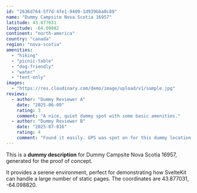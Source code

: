 ```yaml
---
id: "2636d764-5f7d-4fe1-9409-1d939bba0c89"
name: "Dummy Campsite Nova Scotia 16957"
latitude: 43.877031
longitude: -64.09882
continent: "north-america"
country: "canada"
region: "nova-scotia"
amenities:
  - "hiking"
  - "picnic-table"
  - "dog-friendly"
  - "water"
  - "tent-only"
images:
  - "https://res.cloudinary.com/demo/image/upload/v1/sample.jpg"
reviews:
  - author: "Dummy Reviewer A"
    date: "2025-06-09"
    rating: 3
    comment: "A nice, quiet dummy spot with some basic amenities."
  - author: "Dummy Reviewer B"
    date: "2025-07-016"
    rating: 4
    comment: "Found it easily. GPS was spot on for this dummy location."
---
```


This is a **dummy description** for Dummy Campsite Nova Scotia 16957, generated for the proof of concept.

It provides a serene environment, perfect for demonstrating how SvelteKit can handle a large number of static pages. The coordinates are 43.877031, -64.098820.
